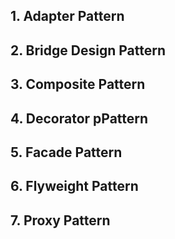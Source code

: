 ## 1. Adapter Pattern ##
## 2. Bridge Design Pattern ##
## 3. Composite Pattern ##
## 4. Decorator pPattern ##
## 5. Facade Pattern ##
## 6. Flyweight Pattern ##
## 7. Proxy Pattern ##
